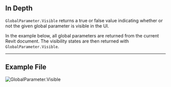 ## In Depth
`GlobalParameter.Visible` returns a true or false value indicating whether or not the given global parameter is visible in the UI.

In the example below, all global parameters are returned from the current Revit document. The visibility states are then returned with `GlobalParameter.Visible`.
___
## Example File

![GlobalParameter.Visible](./Revit.Elements.GlobalParameter.Visible_img.jpg)
